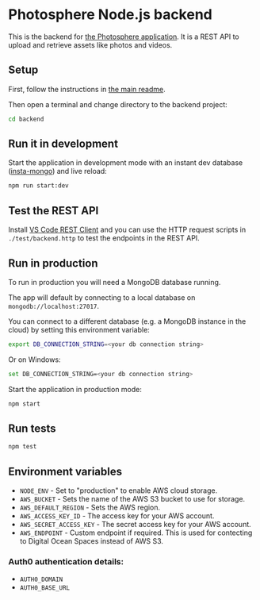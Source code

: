 # Photosphere Node.js backend

This is the backend for [the Photosphere application](https://rapidfullstackdevelopment.com/example-application). It is a REST API to upload and retrieve assets like photos and videos.

## Setup

First, follow the instructions in [the main readme](../README.md).

Then open a terminal and change directory to the backend project:

```bash
cd backend
```

## Run it in development

Start the application in development mode with an instant dev database ([insta-mongo](https://www.npmjs.com/package/insta-mongo)) and live reload:

```bash
npm run start:dev
```

## Test the REST API

Install [VS Code REST Client](https://marketplace.visualstudio.com/items?itemName=humao.rest-client) and you can use the HTTP request scripts in `./test/backend.http` to test the endpoints in the REST API.

## Run in production

To run in production you will need a MongoDB database running.

The app will default by connecting to a local database on `mongodb://localhost:27017`.

You can connect to a different database (e.g. a MongoDB instance in the cloud) by setting this environment variable:

```bash
export DB_CONNECTION_STRING=<your db connection string>
```

Or on Windows:

```bash
set DB_CONNECTION_STRING=<your db connection string>
```

Start the application in production mode:

```bash
npm start
```

## Run tests

```bash
npm test
```

## Environment variables

- `NODE_ENV`    - Set to "production" to enable AWS cloud storage.
- `AWS_BUCKET`  - Sets the name of the AWS S3 bucket to use for storage.
- `AWS_DEFAULT_REGION`  - Sets the AWS region.
- `AWS_ACCESS_KEY_ID` - The access key for your AWS account.
- `AWS_SECRET_ACCESS_KEY` - The secret access key for your AWS account.
- `AWS_ENDPOINT` - Custom endpoint if required. This is used for contecting to Digital Ocean Spaces instead of AWS S3.

### Auth0 authentication details:

- `AUTH0_DOMAIN`
- `AUTH0_BASE_URL`
